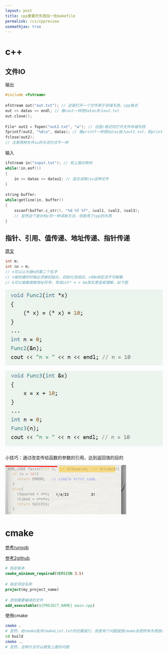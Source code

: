 ```yaml
---
layout: post
title: cpp重要的东西加一些makefile
permalink: /cs/cppreview
usemathjax: true
---
```


# c++

## 文件IO

输出

```cpp
#include <fstream>

ofstream out("out.txt"); // 这是打开一个文件用于存储东西，cpp格式
out << datas << endl; // 像cout一样把datas存入out.txt
out.close();

File* out2 = fopen("out2.txt", "w"); // 这是c格式的打开文件存储东西
fprintf(out2, "%d\n", datas); // 像printf一样把datas放入out2.txt，和printf不一样的是这里要指定文件指针
fclose(out2);
// 注意两种文件io的关闭方式不一样
```

输入

```cpp
ifstream in("input.txt"); // 和上面对称的
while(!in.eof())
{
	in >> datas >> datas2; // 适合读取csv这种文件
}

string buffer;
while(getline(in, buffer))
{
    sscanf(buffer.c_str(), "%d %f %f", &val1, &val2, &val3);
    // 显然这个是对标c的一种读取方法，但是用了cpp的东西
}
```

## 指针、引用、值传递、地址传递、指针传递

[原文](https://www.runoob.com/w3cnote/cpp-difference-between-pointers-and-references.html)

```cpp
int m;
int &n = m;
// n可以认为是m的第二个名字
// n被创建的时候必须被初始化，初始化完成后，n和m绑定且不可解散
// &可以被看做取地址符号，写成int* n = &m其实更容易理解，如下图
```

![image-20250311110516712](./img/cppreview/image-20250311110516712.png)

![image-20250311110523392](./img/cppreview/image-20250311110523392.png)

小技巧：通过改变传给函数的参数的引用，达到返回值的目的

![image-20250311113001275](./img/cppreview/image-20250311113001275.png)

# cmake

[参考runoob](https://www.runoob.com/cmake/cmake-basic.html)

[参考2github](https://github.com/ttroy50/cmake-examples/tree/master)

```cmake
# 指定版本
cmake_minimum_required(VERSION 3.5)

# 指定项目名称
project(my_project_name)

# 添加需要编译的文件
add_executable(${PROJECT_NAME} main.cpp)
```

使用cmake

```sh
cmake .
# 显然，给cmake指令CmakeList.txt的位置就行，但是有个问题就是cmake会把所有东西放在执行cmake的地方的地方
cd build
cmake ..
# 显然，这种方法可以避免上面的问题
```

